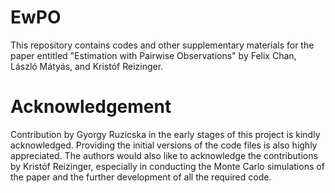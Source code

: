 # EwPO
 This repository contains codes and other supplementary materials for the paper entitled "Estimation with Pairwise Observations" by Felix Chan, László Mátyás, and Kristóf Reizinger.

# Acknowledgement

Contribution by Gyorgy Ruzicska in the early stages of this project is kindly acknowledged. Providing the initial versions of the code files is also highly appreciated. The authors would also like to acknowledge the contributions by Kristóf Reizinger, especially in conducting the Monte Carlo simulations of the paper and the further development of all the required code.

